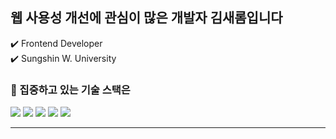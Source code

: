 
## 웹 사용성 개선에 관심이 많은 개발자 김새롬입니다 
<p> ✔️ Frontend Developer <br />
 ✔️ Sungshin W. University </p>


### 📌 집중하고 있는 기술 스택은
<p> <img src="https://img.shields.io/badge/react-61DAFB?style=for-the-badge&logo=react&logoColor=black">
 <img src="https://img.shields.io/badge/javascript-F7DF1E?style=for-the-badge&logo=javascript&logoColor=black">
 <img src="https://img.shields.io/badge/html5-E34F26?style=for-the-badge&logo=html5&logoColor=white"> 
  <img src="https://img.shields.io/badge/css-1572B6?style=for-the-badge&logo=css3&logoColor=white"> 
   <img src="https://img.shields.io/badge/firebase-FFCA28?style=for-the-badge&logo=firebase&logoColor=white">
</p>

<hr/>


